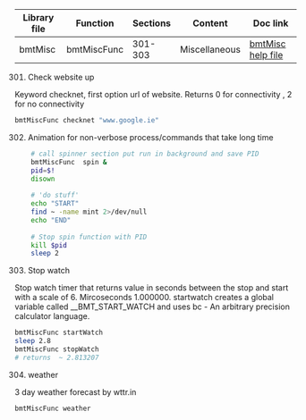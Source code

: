 | Library file | Function | Sections | Content | Doc link |
| ---- | ---- | ---- | ---- | ---- |
|  bmtMisc  | bmtMiscFunc  | 301-303  | Miscellaneous | [bmtMisc help file](documentation/bmtMisc.md)|

301) Check website up

Keyword checknet, first option url of website. Returns 0 for connectivity , 2 for no connectivity 

```sh
bmtMiscFunc checknet "www.google.ie"
```

302) Animation for non-verbose process/commands that take long time

```sh
	# call spinner section put run in background and save PID
	bmtMiscFunc  spin &
	pid=$!
	disown
	
	# 'do stuff'
	echo "START"
	find ~ -name mint 2>/dev/null 
	echo "END"
	
	# Stop spin function with PID
	kill $pid 
	sleep 2
```

303) Stop watch

Stop watch timer that returns value in seconds between the stop and start
with a scale of 6. Mircoseconds  1.000000.
startwatch creates a global variable called __BMT_START_WATCH
and uses bc - An arbitrary precision calculator language.

```sh
bmtMiscFunc startWatch
sleep 2.8
bmtMiscFunc stopWatch
# returns  ~ 2.813207
```
304) weather

3 day weather forecast by wttr.in

```sh
bmtMiscFunc weather
```

